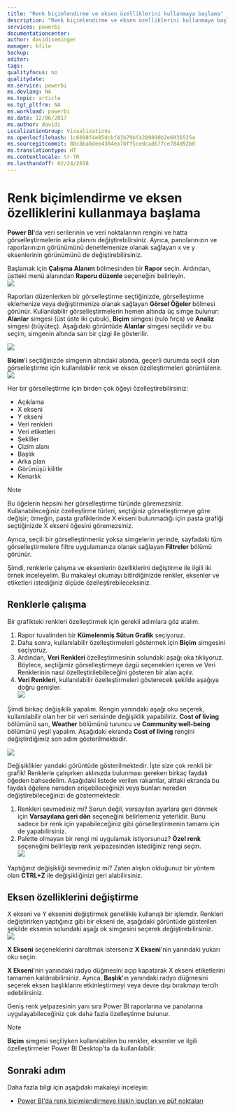 ```yaml
---
title: "Renk biçimlendirme ve eksen özelliklerini kullanmaya başlama"
description: "Renk biçimlendirme ve eksen özelliklerini kullanmaya başlama"
services: powerbi
documentationcenter: 
author: davidiseminger
manager: kfile
backup: 
editor: 
tags: 
qualityfocus: no
qualitydate: 
ms.service: powerbi
ms.devlang: NA
ms.topic: article
ms.tgt_pltfrm: NA
ms.workload: powerbi
ms.date: 12/06/2017
ms.author: davidi
LocalizationGroup: Visualizations
ms.openlocfilehash: 1c6698f4e85dcbf41b79bf4289890b2e60365254
ms.sourcegitcommit: 88c8ba8dee4384ea7bff5cedcad67fce784d92b0
ms.translationtype: HT
ms.contentlocale: tr-TR
ms.lasthandoff: 02/24/2018
---
```

# <a name="getting-started-with-color-formatting-and-axis-properties"></a>Renk biçimlendirme ve eksen özelliklerini kullanmaya başlama
**Power BI**'da veri serilerinin ve veri noktalarının rengini ve hatta görselleştirmelerin arka planını değiştirebilirsiniz. Ayrıca, panolarınızın ve raporlarınızın görünümünü denetlemenize olanak sağlayan x ve y eksenlerinin görünümünü de değiştirebilirsiniz.

Başlamak için **Çalışma Alanım** bölmesinden bir **Rapor** seçin. Ardından, üstteki menü alanından **Raporu düzenle** seçeneğini belirleyin.  
![](media/service-getting-started-with-color-formatting-and-axis-properties/gettingstartedcolor_1a.png)

Raporları düzenlerken bir görselleştirme seçtiğinizde, görselleştirme eklemenize veya değiştirmenize olanak sağlayan **Görsel Öğeler** bölmesi görünür. Kullanılabilir görselleştirmelerin hemen altında üç simge bulunur: **Alanlar** simgesi (üst üste iki çubuk), **Biçim** simgesi (rulo fırça) ve **Analiz** simgesi (büyüteç). Aşağıdaki görüntüde **Alanlar** simgesi seçilidir ve bu seçim, simgenin altında sarı bir çizgi ile gösterilir.

![](media/service-getting-started-with-color-formatting-and-axis-properties/gettingstartedcolor_2a.png)

**Biçim**'i seçtiğinizde simgenin altındaki alanda, geçerli durumda seçili olan görselleştirme için kullanılabilir renk ve eksen özelleştirmeleri görüntülenir.  
![](media/service-getting-started-with-color-formatting-and-axis-properties/gettingstartedcolor_3a.png)

Her bir görselleştirme için birden çok öğeyi özelleştirebilirsiniz:

* Açıklama
* X ekseni
* Y ekseni
* Veri renkleri
* Veri etiketleri
* Şekiller
* Çizim alanı
* Başlık
* Arka plan
* Görünüşü kilitle
* Kenarlık

> [!NOTE]
>  
> Bu öğelerin hepsini her görselleştirme türünde göremezsiniz. Kullanabileceğiniz özelleştirme türleri, seçtiğiniz görselleştirmeye göre değişir; örneğin, pasta grafiklerinde X ekseni bulunmadığı için pasta grafiği seçtiğinizde X ekseni öğesini göremezsiniz.
> 
> 

Ayrıca, seçili bir görselleştirmeniz yoksa simgelerin yerinde, sayfadaki tüm görselleştirmelere filtre uygulamanıza olanak sağlayan **Filtreler** bölümü görünür.

Şimdi, renklerle çalışma ve eksenlerin özelliklerini değiştirme ile ilgili iki örnek inceleyelim. Bu makaleyi okumayı bitirdiğinizde renkler, eksenler ve etiketleri istediğiniz ölçüde özelleştirebileceksiniz.

## <a name="working-with-colors"></a>Renklerle çalışma
Bir grafikteki renkleri özelleştirmek için gerekli adımlara göz atalım.

1. Rapor tuvalinden bir **Kümelenmiş Sütun Grafik** seçiyoruz.
2. Daha sonra, kullanılabilir özelleştirmeleri göstermek için **Biçim** simgesini seçiyoruz.
3. Ardından, **Veri Renkleri** özelleştirmesinin solundaki aşağı oka tıklıyoruz. Böylece, seçtiğimiz görselleştirmeye özgü seçenekleri içeren ve Veri Renklerinin nasıl özelleştirilebileceğini gösteren bir alan açılır.
4. **Veri Renkleri**, kullanılabilir özelleştirmeleri gösterecek şekilde aşağıya doğru genişler.  
   ![](media/service-getting-started-with-color-formatting-and-axis-properties/gettingstartedcolor_4a.png)

Şimdi birkaç değişiklik yapalım. Rengin yanındaki aşağı oku seçerek, kullanılabilir olan her bir veri serisinde değişiklik yapabiliriz. **Cost of living** bölümünü sarı, **Weather** bölümünü turuncu ve **Community well-being** bölümünü yeşil yapalım. Aşağıdaki ekranda **Cost of living** rengini değiştirdiğimiz son adım gösterilmektedir.  

![](media/service-getting-started-with-color-formatting-and-axis-properties/gettingstartedcolor_5a.png)

Değişiklikler yandaki görüntüde gösterilmektedir. İşte size çok renkli bir grafik! Renklerle çalışırken aklınızda bulunması gereken birkaç faydalı öğeden bahsedelim. Aşağıdaki listede verilen rakamlar, alttaki ekranda bu faydalı öğelere nereden erişebileceğinizi veya bunları nereden değiştirebileceğinizi de göstermektedir.

1. Renkleri sevmediniz mi? Sorun değil, varsayılan ayarlara geri dönmek için **Varsayılana geri dön** seçeneğini belirlemeniz yeterlidir. Bunu sadece bir renk için yapabileceğiniz gibi görselleştirmenin tamamı için de yapabilirsiniz.
2. Palette olmayan bir rengi mi uygulamak istiyorsunuz? **Özel renk** seçeneğini belirleyip renk yelpazesinden istediğiniz rengi seçin.  
   ![](media/service-getting-started-with-color-formatting-and-axis-properties/gettingstartedcolor_6a.png)

Yaptığınız değişikliği sevmediniz mi? Zaten alışkın olduğunuz bir yöntem olan **CTRL+Z** ile değişikliğinizi geri alabilirsiniz.

## <a name="changing-axis-properties"></a>Eksen özelliklerini değiştirme
X ekseni ve Y eksenini değiştirmek genellikle kullanışlı bir işlemdir. Renkleri değiştirirken yaptığınız gibi bir ekseni de, aşağıdaki görüntüde gösterilen şekilde eksenin solundaki aşağı ok simgesini seçerek değiştirebilirsiniz.  
![](media/service-getting-started-with-color-formatting-and-axis-properties/gettingstartedcolor_7a.png)

**X Ekseni** seçeneklerini daraltmak isterseniz **X Ekseni**'nin yanındaki yukarı oku seçin.

**X Ekseni**'nin yanındaki radyo düğmesini açıp kapatarak X ekseni etiketlerini tamamen kaldırabilirsiniz. Ayrıca, **Başlık**'ın yanındaki radyo düğmesini seçerek eksen başlıklarını etkinleştirmeyi veya devre dışı bırakmayı tercih edebilirsiniz.  

Geniş renk yelpazesinin yanı sıra Power BI raporlarına ve panolarına uygulayabileceğiniz çok daha fazla özelleştirme bulunur.

> [!NOTE]
>  
> **Biçim** simgesi seçiliyken kullanılabilen bu renkler, eksenler ve ilgili özelleştirmeler Power BI Desktop'ta da kullanılabilir.
> 
> 

## <a name="next-step"></a>Sonraki adım
Daha fazla bilgi için aşağıdaki makaleyi inceleyin:  

* [Power BI'da renk biçimlendirmeye ilişkin ipuçları ve püf noktaları](service-tips-and-tricks-for-color-formatting.md)  

